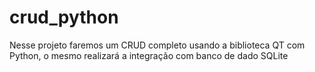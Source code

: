 # crud_python


Nesse projeto faremos um CRUD completo usando a biblioteca QT com Python, o mesmo realizará a integração com banco de dado SQLite

